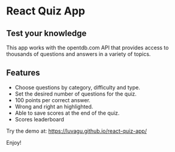 # React Quiz App

## Test your knowledge

This app works with the opentdb.com API that provides access to thousands of questions and answers in a variety of topics.

## Features
- Choose questions by category, difficulty and type.
- Set the desired number of questions for the quiz.
- 100 points per correct answer.
- Wrong and right an highlighted.
- Able to save scores at the end of the quiz.
- Scores leaderboard

Try the demo at: https://luvagu.github.io/react-quiz-app/

Enjoy!
